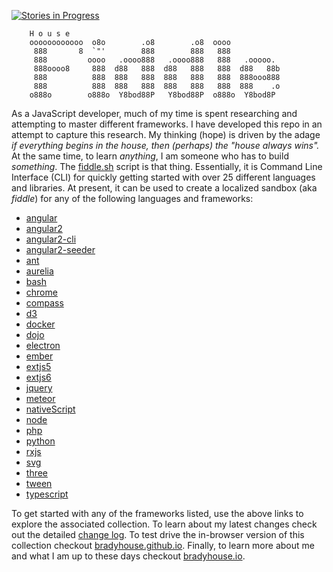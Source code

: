 [![Stories in Progress](https://badge.waffle.io/bradyhouse/house.png?label=in%20progress&title=Stories%20In%20Progress)](https://waffle.io/bradyhouse/house)

        H o u s e
        oooooooooooo  o8o        .o8        .o8  oooo
         888       8  `"'        888        888   888
         888         oooo   .oooo888   .oooo888   888   .ooooo.
         888oooo8     888  d88   888  d88   888   888  d88   88b
         888          888  888   888  888   888   888  888ooo888
         888          888  888   888  888   888   888  888    .o
        o888o        o888o  Y8bod88P   Y8bod88P  o888o  Y8bod8P


As a JavaScript developer, much of my time is spent researching and attempting to master different frameworks.
I have developed this repo in an attempt to capture this research. My thinking (hope) is driven by
the adage _if everything begins in the house, then (perhaps) the "house always wins"._ At the same time, to
learn _anything_, I am someone who has to build _something_.  The [fiddle.sh](scripts/fiddle.sh) script is that thing.
Essentially, it is Command Line Interface (CLI) for quickly getting started with over 25 different languages and
libraries.  At present, it can be used to create a localized sandbox (aka _fiddle_) for any of the following languages
and frameworks:


*	[angular](fiddles/angular)
*	[angular2](fiddles/angular2)
*	[angular2-cli](fiddles/angular2-cli)
*	[angular2-seeder](fiddles/angular2-seeder)
*	[ant](fiddles/ant)
*	[aurelia](fiddles/aurelia)
*	[bash](fiddles/bash)
*	[chrome](fiddles/chrome)
*	[compass](fiddles/compass)
*	[d3](fiddles/d3)
*	[docker](fiddles/docker)
*	[dojo](fiddles/dojo)
*	[electron](fiddles/electron)
*	[ember](fiddles/ember)
*	[extjs5](fiddles/extjs5)
*	[extjs6](fiddles/extjs6)
*	[jquery](fiddles/jquery)
*	[meteor](fiddles/meteor)
*	[nativeScript](fiddles/nativeScript)
*	[node](fiddles/node)
*	[php](fiddles/php)
*	[python](fiddles/python)
*	[rxjs](fiddles/rxjs)
*	[svg](fiddles/svg)
*	[three](fiddles/three)
*	[tween](fiddles/tween)
*	[typescript](fiddles/typescript)

To get started with any of the frameworks listed, use the above links to explore the associated collection.  To learn
about my latest changes check out the detailed [change log](CHANGELOG.markdown).  To test drive the in-browser version
of this collection checkout [bradyhouse.github.io](http://bradyhouse.github.io/).  Finally, to learn more about me
and what I am up to these days checkout [bradyhouse.io](http://bradyhouse.io).

